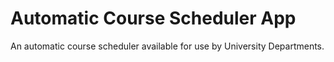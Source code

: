 # Automatic Course Scheduler App

An automatic course scheduler available for use by University Departments.

